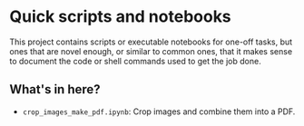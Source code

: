 # Quick scripts and notebooks

This project contains scripts or executable notebooks for one-off tasks, but ones that are novel enough, or similar to common ones, that it makes sense to document the code or shell commands used to get the job done.

## What's in here?

- `crop_images_make_pdf.ipynb`: Crop images and combine them into a PDF.